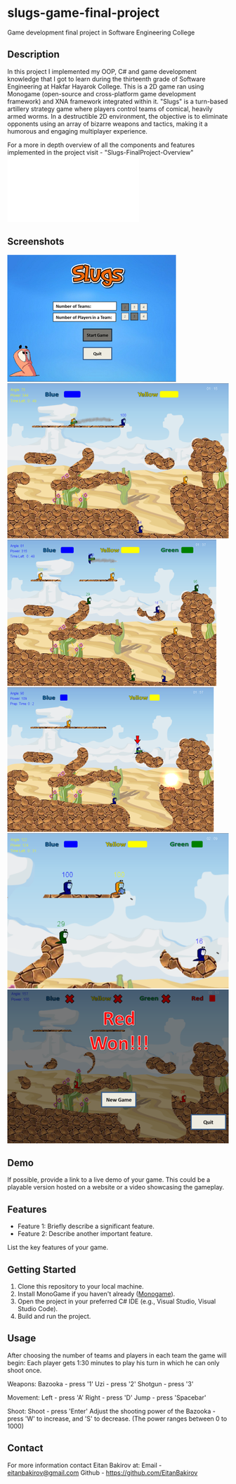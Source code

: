 # slugs-game-final-project
Game development final project in Software Engineering College

## Description

In this project I implemented my OOP, C# and game development knowledge that I got to learn during the thirteenth grade of Software Engineering at Hakfar Hayarok College.
This is a 2D game ran using Monogame (open-source and cross-platform game development framework) and XNA framework integrated within it. 
"Slugs" is a turn-based artillery strategy game where players control teams of comical, heavily armed worms. 
In a destructible 2D environment, the objective is to eliminate opponents using an array of bizarre weapons and tactics, making it a humorous and engaging multiplayer experience.

For a more in depth overview of all the components and features implemented in the project visit - "Slugs-FinalProject-Overview"
![Overview](/Slugs-FinalProject-Overview.pdf)

## Screenshots

![Menu](/GameScreenshots/Menu.png)
![Scene1](/GameScreenshots/Scene1.png)
![Scene2](/GameScreenshots/Scene2.png)
![Scene3](/GameScreenshots/Scene3.png)
![Scene4](/GameScreenshots/Scene4.png)
![End Game](/GameScreenshots/EndGame.png)

## Demo

If possible, provide a link to a live demo of your game. This could be a playable version hosted on a website or a video showcasing the gameplay.

## Features

- Feature 1: Briefly describe a significant feature.
- Feature 2: Describe another important feature.

List the key features of your game.

## Getting Started

1. Clone this repository to your local machine.
2. Install MonoGame if you haven't already ([Monogame](https://docs.monogame.net/articles/getting_started/0_getting_started.html)).
3. Open the project in your preferred C# IDE (e.g., Visual Studio, Visual Studio Code).
4. Build and run the project.

## Usage

After choosing the number of teams and players in each team the game will begin:
Each player gets 1:30 minutes to play his turn in which he can only shoot once.

Weapons:
Bazooka - press '1'
Uzi - press '2'
Shotgun - press '3'

Movement:
Left - press 'A'
Right - press 'D'
Jump - press 'Spacebar'

Shoot:
Shoot - press 'Enter'
Adjust the shooting power of the Bazooka - press 'W' to increase, and 'S' to decrease. (The power ranges between 0 to 1000)

## Contact

For more information contact Eitan Bakirov at:
Email - eitanbakirov@gmail.com
Github - https://github.com/EitanBakirov

